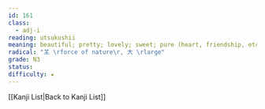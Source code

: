 ```yaml
---
id: 161
class:
  - adj-i
reading: utsukushii
meaning: beautiful; pretty; lovely; sweet; pure (heart, friendship, etc.)
radical: "𦍌 \rforce of nature\r, 大 \rlarge"
grade: N3
status:
difficulty: ★
---
```

[[Kanji List|Back to Kanji List]]